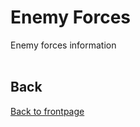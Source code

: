 # Enemy Forces

Enemy forces information
<br>
<br>

## Back
[Back to frontpage](https://132nd-vwing.github.io/OPUF-Brief/)